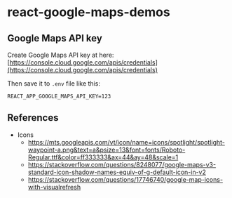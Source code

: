 # react-google-maps-demos

## Google Maps API key

Create Google Maps API key at here: [https://console.cloud.google.com/apis/credentials](https://console.cloud.google.com/apis/credentials)

Then save it to `.env` file like this:

```
REACT_APP_GOOGLE_MAPS_API_KEY=123
```

## References

- Icons
  - https://mts.googleapis.com/vt/icon/name=icons/spotlight/spotlight-waypoint-a.png&text=a&psize=13&font=fonts/Roboto-Regular.ttf&color=ff333333&ax=44&ay=48&scale=1
  - https://stackoverflow.com/questions/8248077/google-maps-v3-standard-icon-shadow-names-equiv-of-g-default-icon-in-v2
  - https://stackoverflow.com/questions/17746740/google-map-icons-with-visualrefresh
